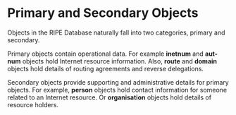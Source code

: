 # Primary and Secondary Objects

Objects in the RIPE Database naturally fall into two categories, primary and secondary.

Primary objects contain operational data. For example **inetnum** and **aut-num** objects hold Internet resource information. Also, **route** and **domain** objects hold details of routing agreements and reverse delegations.

Secondary objects provide supporting and administrative details for primary objects. For example, **person** objects hold contact information for someone related to an Internet resource. Or **organisation** objects hold details of resource holders.